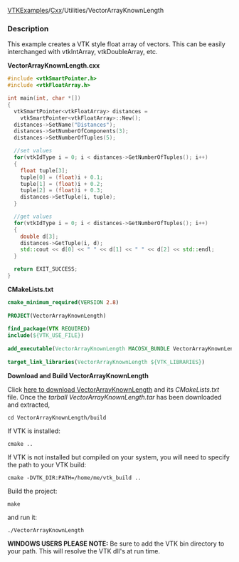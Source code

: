 [VTKExamples](/index/)/[Cxx](/Cxx)/Utilities/VectorArrayKnownLength

### Description
This example creates a VTK style float array of vectors. This can be easily interchanged with vtkIntArray, vtkDoubleArray, etc.

**VectorArrayKnownLength.cxx**
```c++
#include <vtkSmartPointer.h>
#include <vtkFloatArray.h>

int main(int, char *[])
{
  vtkSmartPointer<vtkFloatArray> distances =
    vtkSmartPointer<vtkFloatArray>::New();
  distances->SetName("Distances");
  distances->SetNumberOfComponents(3);
  distances->SetNumberOfTuples(5);

  //set values
  for(vtkIdType i = 0; i < distances->GetNumberOfTuples(); i++)
  {
    float tuple[3];
    tuple[0] = (float)i + 0.1;
    tuple[1] = (float)i + 0.2;
    tuple[2] = (float)i + 0.3;
    distances->SetTuple(i, tuple);
  }

  //get values
  for(vtkIdType i = 0; i < distances->GetNumberOfTuples(); i++)
  {
    double d[3];
    distances->GetTuple(i, d);
    std::cout << d[0] << " " << d[1] << " " << d[2] << std::endl;
  }

  return EXIT_SUCCESS;
}
```
**CMakeLists.txt**
```cmake
cmake_minimum_required(VERSION 2.8)
 
PROJECT(VectorArrayKnownLength)
 
find_package(VTK REQUIRED)
include(${VTK_USE_FILE})
 
add_executable(VectorArrayKnownLength MACOSX_BUNDLE VectorArrayKnownLength.cxx)
 
target_link_libraries(VectorArrayKnownLength ${VTK_LIBRARIES})
```

**Download and Build VectorArrayKnownLength**

Click [here to download VectorArrayKnownLength](https://github.com/lorensen/VTKWikiExamplesTarballs/raw/master/VectorArrayKnownLength.tar) and its *CMakeLists.txt* file.
Once the *tarball VectorArrayKnownLength.tar* has been downloaded and extracted,
```
cd VectorArrayKnownLength/build 
```
If VTK is installed:
```
cmake ..
```
If VTK is not installed but compiled on your system, you will need to specify the path to your VTK build:
```
cmake -DVTK_DIR:PATH=/home/me/vtk_build ..
```
Build the project:
```
make
```
and run it:
```
./VectorArrayKnownLength
```
**WINDOWS USERS PLEASE NOTE:** Be sure to add the VTK bin directory to your path. This will resolve the VTK dll's at run time.

